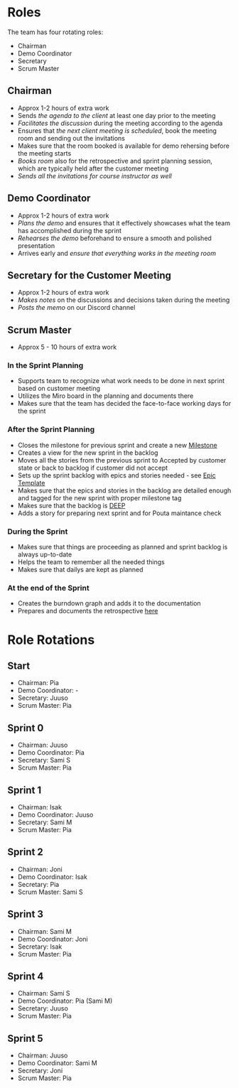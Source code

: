 # Roles

The team has four rotating roles:

- Chairman
- Demo Coordinator
- Secretary
- Scrum Master

## Chairman

- Approx 1-2 hours of extra work
- Sends *the agenda to the client* at least one day prior to the meeting
- *Facilitates the discussion* during the meeting according to the agenda
- Ensures that *the next client meeting is scheduled*, book the meeting room and sending out the invitations
- Makes sure that the room booked is available for demo rehersing before the meeting starts
- *Books room* also for the retrospective and sprint planning session, which are typically held after the customer meeting
- *Sends all the invitations for course instructor as well*

## Demo Coordinator

- Approx 1-2 hours of extra work
- *Plans the demo* and ensures that it effectively showcases what the team has accomplished during the sprint
- *Rehearses the demo* beforehand to ensure a smooth and polished presentation 
- Arrives early and *ensure that everything works in the meeting room*

## Secretary for the Customer Meeting

- Approx 1-2 hours of extra work
- *Makes notes* on the discussions and decisions taken during the meeting 
- *Posts the memo* on our Discord channel

## Scrum Master

- Approx 5 - 10 hours of extra work
### In the Sprint Planning

- Supports team to recognize what work needs to be done in next sprint based on customer meeting
- Utilizes the Miro board in the planning and documents there
- Makes sure that the team has decided the face-to-face working days for the sprint

### After the Sprint Planning 

- Closes the milestone for previous sprint and create a new [Milestone](https://github.com/HelsinkiUniCollab/WeatherBasedRecommender/milestones)
- Creates a view for the new sprint in the backlog
- Moves all the stories from the previous sprint to Accepted by customer state or back to backlog if customer did not accept
- Sets up the sprint backlog with epics and stories needed - see [Epic Template](https://github.com/orgs/HelsinkiUniCollab/projects/1/views/4?pane=issue&itemId=29332437)
- Makes sure that the epics and stories in the backlog are detailed enough and tagged for the new sprint with proper milestone tag
- Makes sure that the backlog is [DEEP](https://www.romanpichler.com/blog/make-the-product-backlog-deep/)
- Adds a story for preparing next sprint and for Pouta maintance check

### During the Sprint

- Makes sure that things are proceeding as planned and sprint backlog is always up-to-date
- Helps the team to remember all the needed things
- Makes sure that dailys are kept as planned

### At the end of the Sprint

- Creates the burndown graph and adds it to the documentation
- Prepares and documents the retrospective [here](https://miro.com/app/board/uXjVMHY7v4k=/)
# Role Rotations

## Start
- Chairman: Pia 
- Demo Coordinator: -  
- Secretary: Juuso 
- Scrum Master: Pia

## Sprint 0
- Chairman: Juuso 
- Demo Coordinator: Pia
- Secretary: Sami S 
- Scrum Master: Pia

## Sprint 1
- Chairman: Isak 
- Demo Coordinator: Juuso  
- Secretary: Sami M 
- Scrum Master: Pia

## Sprint 2
- Chairman: Joni
- Demo Coordinator: Isak
- Secretary: Pia
- Scrum Master: Sami S

## Sprint 3
- Chairman: Sami M
- Demo Coordinator: Joni
- Secretary: Isak
- Scrum Master: Pia

## Sprint 4
- Chairman: Sami S
- Demo Coordinator: Pia (Sami M)
- Secretary: Juuso
- Scrum Master: Pia

## Sprint 5
- Chairman: Juuso 
- Demo Coordinator: Sami M
- Secretary: Joni
- Scrum Master: Pia
